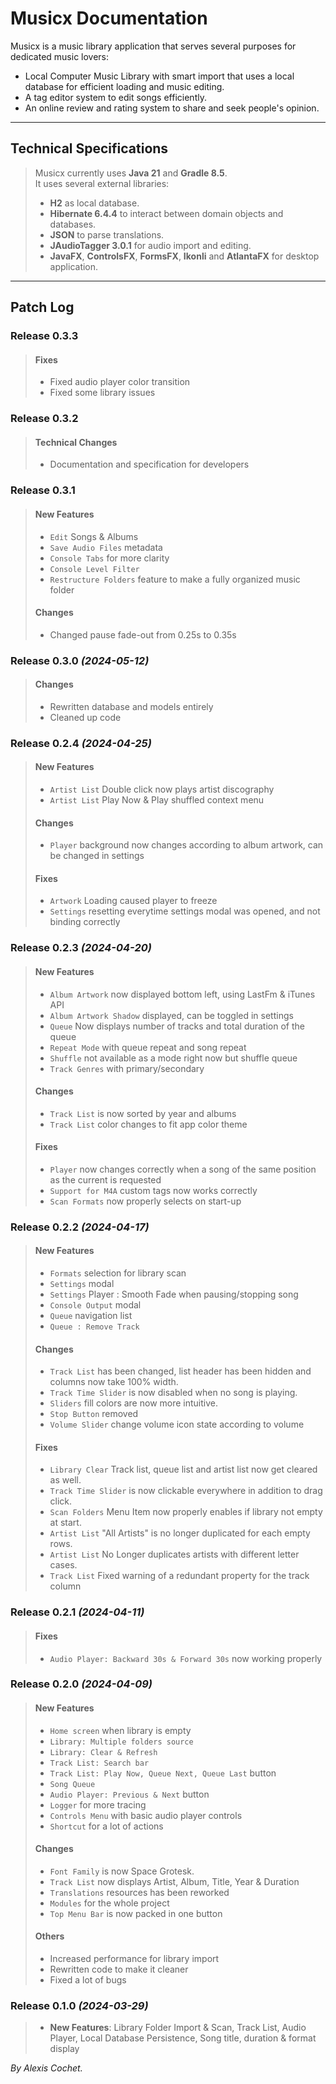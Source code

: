 # Musicx Documentation

Musicx is a music library application that serves several purposes for dedicated
music lovers:<br>
- Local Computer Music Library with smart import that uses a local database for efficient
  loading and music editing.
- A tag editor system to edit songs efficiently.
- An online review and rating system to share and seek people's opinion.

***

## Technical Specifications

> Musicx currently uses **Java 21** and **Gradle 8.5**.<br>
> It uses several external libraries:
> - **H2** as local database.
> - **Hibernate 6.4.4** to interact between domain objects and databases.
> - **JSON** to parse translations.
> - **JAudioTagger 3.0.1** for audio import and editing.
> - **JavaFX**, **ControlsFX**, **FormsFX**, **Ikonli** and **AtlantaFX** for desktop application.

***

## Patch Log

### Release 0.3.3

> #### Fixes
> - Fixed audio player color transition
> - Fixed some library issues

### Release 0.3.2

> #### Technical Changes
> - Documentation and specification for developers

### Release 0.3.1

> #### New Features
> - `Edit` Songs & Albums
> - `Save Audio Files` metadata
> - `Console Tabs` for more clarity
> - `Console Level Filter`
> - `Restructure Folders` feature to make a fully organized music folder
> #### Changes
> - Changed pause fade-out from 0.25s to 0.35s

### Release 0.3.0 *(2024-05-12)*

> #### Changes
> - Rewritten database and models entirely
> - Cleaned up code

### Release 0.2.4 *(2024-04-25)*

> #### New Features
> - `Artist List` Double click now plays artist discography
> - `Artist List` Play Now & Play shuffled context menu
> #### Changes
> - `Player` background now changes according to album artwork, can be changed in settings
> #### Fixes
> - `Artwork` Loading caused player to freeze
> - `Settings` resetting everytime settings modal was opened, and not binding correctly

### Release 0.2.3 *(2024-04-20)*

> #### New Features
> - `Album Artwork` now displayed bottom left, using LastFm & iTunes API
> - `Album Artwork Shadow` displayed, can be toggled in settings
> - `Queue` Now displays number of tracks and total duration of the queue
> - `Repeat Mode` with queue repeat and song repeat
> - `Shuffle` not available as a mode right now but shuffle queue
> - `Track Genres` with primary/secondary
> #### Changes
> - `Track List` is now sorted by year and albums
> - `Track List` color changes to fit app color theme
> #### Fixes
> - `Player` now changes correctly when a song of the same position as the current is requested
> - `Support for M4A` custom tags now works correctly
> - `Scan Formats` now properly selects on start-up

### Release 0.2.2 *(2024-04-17)*

> #### New Features
> - `Formats` selection for library scan
> - `Settings` modal
> - `Settings` Player : Smooth Fade when pausing/stopping song
> - `Console Output` modal
> - `Queue` navigation list
> - `Queue : Remove Track`
> #### Changes
> - `Track List` has been changed, list header has been hidden and columns now take 100% width.
> - `Track Time Slider` is now disabled when no song is playing.
> - `Sliders` fill colors are now more intuitive.
> - `Stop Button` removed
> - `Volume Slider` change volume icon state according to volume
> #### Fixes
> - `Library Clear` Track list, queue list and artist list now get cleared as well.
> - `Track Time Slider` is now clickable everywhere in addition to drag click.
> - `Scan Folders` Menu Item now properly enables if library not empty at start.
> - `Artist List` "All Artists" is no longer duplicated for each empty rows.
> - `Artist List` No Longer duplicates artists with different letter cases.
> - `Track List` Fixed warning of a redundant property for the track column

### Release 0.2.1 *(2024-04-11)*

> #### Fixes
> - `Audio Player: Backward 30s & Forward 30s` now working properly

### Release 0.2.0 *(2024-04-09)*

> #### New Features
> - `Home screen` when library is empty
> - `Library: Multiple folders source`
> - `Library: Clear & Refresh`
> - `Track List: Search bar`
> - `Track List: Play Now, Queue Next, Queue Last` button
> - `Song Queue`
> - `Audio Player: Previous & Next` button
> - `Logger` for more tracing
> - `Controls Menu` with basic audio player controls
> - `Shortcut` for a lot of actions
> #### Changes
> - `Font Family` is now Space Grotesk.
> - `Track List` now displays Artist, Album, Title, Year & Duration
> - `Translations` resources has been reworked
> - `Modules` for the whole project
> - `Top Menu Bar` is now packed in one button
> #### Others
> - Increased performance for library import
> - Rewritten code to make it cleaner
> - Fixed a lot of bugs

### Release 0.1.0 *(2024-03-29)*

> - **New Features**: Library Folder Import & Scan, Track List, Audio Player, 
> Local Database Persistence, Song title, duration & format display

*By Alexis Cochet.*